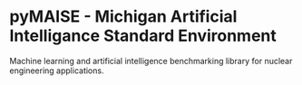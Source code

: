 # pyMAISE - Michigan Artificial Intelligance Standard Environment

Machine learning and artificial intelligence benchmarking library for nuclear engineering applications.
